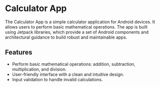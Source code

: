 # Calculator App

The Calculator App is a simple calculator application for Android devices. It allows users to
perform basic mathematical operations. The app is built using Jetpack libraries, which provide a set
of Android components and architectural guidance to build robust and maintainable apps.

## Features

- Perform basic mathematical operations: addition, subtraction, multiplication, and division.
- User-friendly interface with a clean and intuitive design.
- Input validation to handle invalid calculations.